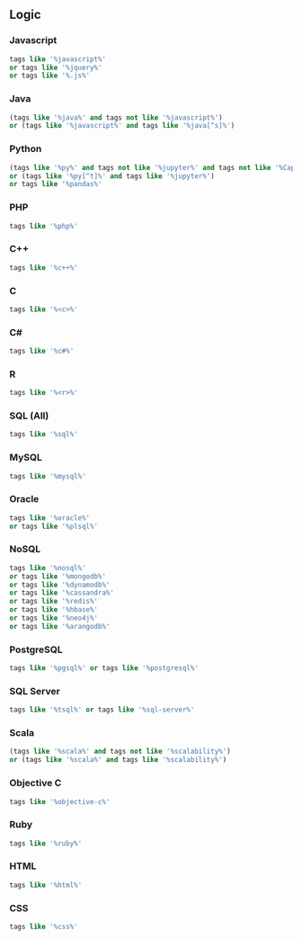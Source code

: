 ## Logic

### Javascript
```sql
tags like '%javascript%' 
or tags like '%jquery%' 
or tags like '%.js%'
```
### Java
```sql
(tags like '%java%' and tags not like '%javascript%') 
or (tags like '%javascript%' and tags like '%java[^s]%')
```
### Python
```sql
(tags like '%py%' and tags not like '%jupyter%' and tags not like '%Capybara%' and tags not like '%copy\-paste%') 
or (tags like '%py[^t]%' and tags like '%jupyter%') 
or tags like '%pandas%'
```
### PHP
```sql
tags like '%php%'
```
### C++
```sql
tags like '%c++%'
```
### C
```sql
tags like '%<c>%'
```
### C#
```sql
tags like '%c#%'
```
### R
```sql
tags like '%<r>%'
```
### SQL (All)
```sql
tags like '%sql%'
```
### MySQL
```sql
tags like '%mysql%'
```
### Oracle
```sql
tags like '%oracle%'
or tags like '%plsql%'
```
### NoSQL
```sql
tags like '%nosql%'
or tags like '%mongodb%'
or tags like '%dynamodb%'
or tags like '%cassandra%'
or tags like '%redis%'
or tags like '%hbase%'
or tags like '%neo4j%'
or tags like '%arangodb%'
```
### PostgreSQL
```sql
tags like '%pgsql%' or tags like '%postgresql%'
```
### SQL Server
```sql
tags like '%tsql%' or tags like '%sql-server%'
```
### Scala
```sql
(tags like '%scala%' and tags not like '%scalability%') 
or (tags like '%scala%' and tags like '%scalability%')
```
### Objective C
```sql
tags like '%objective-c%'
```
### Ruby
```sql
tags like '%ruby%'
```
### HTML
```sql
tags like '%html%'
```
### CSS
```sql
tags like '%css%'
```
